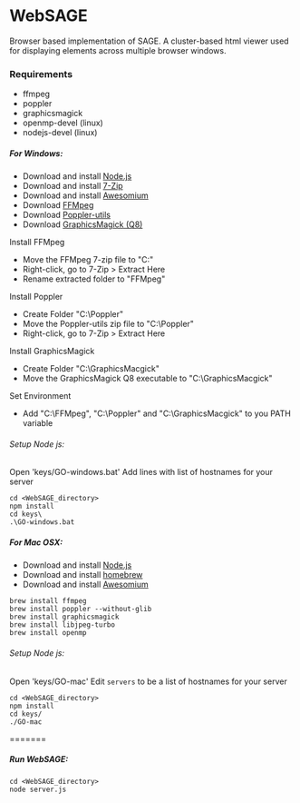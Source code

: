 WebSAGE
=======

Browser based implementation of SAGE. A cluster-based html viewer used for displaying elements across multiple browser windows.

### Requirements ###
* ffmpeg
* poppler
* graphicsmagick
* openmp-devel (linux)
* nodejs-devel (linux)

##### For Windows: #####

* Download and install [Node.js](http://nodejs.org/)
* Download and install [7-Zip](http://www.7-zip.org/)
* Download and install [Awesomium](http://www.awesomium.com)
* Download [FFMpeg](http://ffmpeg.zeranoe.com/builds/)
* Download [Poppler-utils](http://manifestwebdesign.com/2013/01/09/xpdf-and-poppler-utils-on-windows/)
* Download [GraphicsMagick (Q8)](ftp://ftp.graphicsmagick.org/pub/GraphicsMagick/windows/)

Install FFMpeg
* Move the FFMpeg 7-zip file to "C:\"
* Right-click, go to 7-Zip > Extract Here
* Rename extracted folder to "FFMpeg"

Install Poppler
* Create Folder "C:\Poppler"
* Move the Poppler-utils zip file to "C:\Poppler"
* Right-click, go to 7-Zip > Extract Here

Install GraphicsMagick
* Create Folder "C:\GraphicsMacgick"
* Move the GraphicsMagick Q8 executable to "C:\GraphicsMacgick"

Set Environment
* Add "C:\FFMpeg", "C:\Poppler" and "C:\GraphicsMacgick" to you PATH variable

###### Setup Node js: ######
Open 'keys/GO-windows.bat'
Add lines with list of hostnames for your server
```
cd <WebSAGE_directory>
npm install
cd keys\
.\GO-windows.bat
```

##### For Mac OSX: #####

* Download and install [Node.js](http://nodejs.org/)
* Download and install [homebrew](http://brew.sh/)
* Download and install [Awesomium](http://www.awesomium.com)
```
brew install ffmpeg 
brew install poppler --without-glib
brew install graphicsmagick
brew install libjpeg-turbo
brew install openmp
```

###### Setup Node js: ######
Open 'keys/GO-mac'
Edit ```servers``` to be a list of hostnames for your server
```
cd <WebSAGE_directory>
npm install
cd keys/
./GO-mac
```

=======

##### Run WebSAGE: #####
```
cd <WebSAGE_directory>
node server.js
```

